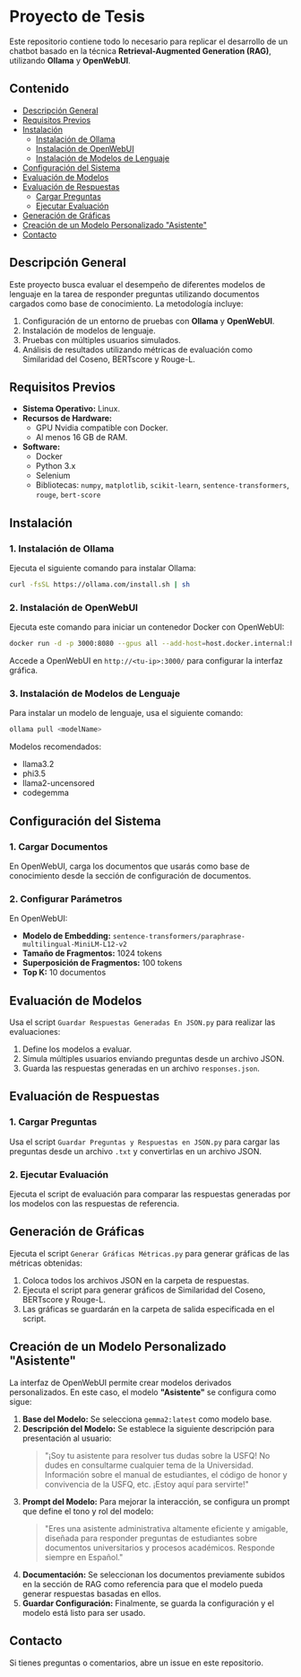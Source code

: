 # Proyecto de Tesis

Este repositorio contiene todo lo necesario para replicar el desarrollo de un chatbot basado en la técnica **Retrieval-Augmented Generation (RAG)**, utilizando **Ollama** y **OpenWebUI**.

## Contenido

- [Descripción General](#descripción-general)
- [Requisitos Previos](#requisitos-previos)
- [Instalación](#instalación)
  - [Instalación de Ollama](#1-instalación-de-ollama)
  - [Instalación de OpenWebUI](#2-instalación-de-openwebui)
  - [Instalación de Modelos de Lenguaje](#3-instalación-de-modelos-de-lenguaje)
- [Configuración del Sistema](#configuración-del-sistema)
- [Evaluación de Modelos](#evaluación-de-modelos)
- [Evaluación de Respuestas](#evaluación-de-respuestas)
  - [Cargar Preguntas](#1-cargar-preguntas)
  - [Ejecutar Evaluación](#2-ejecutar-evaluación)
- [Generación de Gráficas](#generación-de-gráficas)
- [Creación de un Modelo Personalizado "Asistente"](#creación-de-un-modelo-personalizado-asistente)
- [Contacto](#contacto)

## Descripción General

Este proyecto busca evaluar el desempeño de diferentes modelos de lenguaje en la tarea de responder preguntas utilizando documentos cargados como base de conocimiento. La metodología incluye:

1. Configuración de un entorno de pruebas con **Ollama** y **OpenWebUI**.
2. Instalación de modelos de lenguaje.
3. Pruebas con múltiples usuarios simulados.
4. Análisis de resultados utilizando métricas de evaluación como Similaridad del Coseno, BERTscore y Rouge-L.

## Requisitos Previos

- **Sistema Operativo:** Linux.
- **Recursos de Hardware:**
  - GPU Nvidia compatible con Docker.
  - Al menos 16 GB de RAM.
- **Software:**
  - Docker
  - Python 3.x
  - Selenium
  - Bibliotecas: `numpy`, `matplotlib`, `scikit-learn`, `sentence-transformers`, `rouge`, `bert-score`

## Instalación

### 1. Instalación de Ollama
Ejecuta el siguiente comando para instalar Ollama:
```bash
curl -fsSL https://ollama.com/install.sh | sh
```

### 2. Instalación de OpenWebUI
Ejecuta este comando para iniciar un contenedor Docker con OpenWebUI:
```bash
docker run -d -p 3000:8080 --gpus all --add-host=host.docker.internal:host-gateway -v open-webui:/app/backend/data --name open-webui --restart always ghcr.io/open-webui/open-webui:cuda
```
Accede a OpenWebUI en `http://<tu-ip>:3000/` para configurar la interfaz gráfica.

### 3. Instalación de Modelos de Lenguaje
Para instalar un modelo de lenguaje, usa el siguiente comando:
```bash
ollama pull <modelName>
```
Modelos recomendados:
- llama3.2
- phi3.5
- llama2-uncensored
- codegemma

## Configuración del Sistema

### 1. Cargar Documentos
En OpenWebUI, carga los documentos que usarás como base de conocimiento desde la sección de configuración de documentos.

### 2. Configurar Parámetros
En OpenWebUI:
- **Modelo de Embedding:** `sentence-transformers/paraphrase-multilingual-MiniLM-L12-v2`
- **Tamaño de Fragmentos:** 1024 tokens
- **Superposición de Fragmentos:** 100 tokens
- **Top K:** 10 documentos

## Evaluación de Modelos

Usa el script `Guardar Respuestas Generadas En JSON.py` para realizar las evaluaciones:
1. Define los modelos a evaluar.
2. Simula múltiples usuarios enviando preguntas desde un archivo JSON.
3. Guarda las respuestas generadas en un archivo `responses.json`.

## Evaluación de Respuestas

### 1. Cargar Preguntas
Usa el script `Guardar Preguntas y Respuestas en JSON.py` para cargar las preguntas desde un archivo `.txt` y convertirlas en un archivo JSON.

### 2. Ejecutar Evaluación
Ejecuta el script de evaluación para comparar las respuestas generadas por los modelos con las respuestas de referencia.

## Generación de Gráficas

Ejecuta el script `Generar Gráficas Métricas.py` para generar gráficas de las métricas obtenidas:
1. Coloca todos los archivos JSON en la carpeta de respuestas.
2. Ejecuta el script para generar gráficos de Similaridad del Coseno, BERTscore y Rouge-L.
3. Las gráficas se guardarán en la carpeta de salida especificada en el script.

## Creación de un Modelo Personalizado "Asistente"

La interfaz de OpenWebUI permite crear modelos derivados personalizados. En este caso, el modelo **"Asistente"** se configura como sigue:

1. **Base del Modelo:** Se selecciona `gemma2:latest` como modelo base.
2. **Descripción del Modelo:** Se establece la siguiente descripción para presentación al usuario:
   > "¡Soy tu asistente para resolver tus dudas sobre la USFQ! No dudes en consultarme cualquier tema de la Universidad. Información sobre el manual de estudiantes, el código de honor y convivencia de la USFQ, etc. ¡Estoy aquí para servirte!"
3. **Prompt del Modelo:** Para mejorar la interacción, se configura un prompt que define el tono y rol del modelo:
   > "Eres una asistente administrativa altamente eficiente y amigable, diseñada para responder preguntas de estudiantes sobre documentos universitarios y procesos académicos. Responde siempre en Español."
4. **Documentación:** Se seleccionan los documentos previamente subidos en la sección de RAG como referencia para que el modelo pueda generar respuestas basadas en ellos.
5. **Guardar Configuración:** Finalmente, se guarda la configuración y el modelo está listo para ser usado.

## Contacto
Si tienes preguntas o comentarios, abre un issue en este repositorio.

